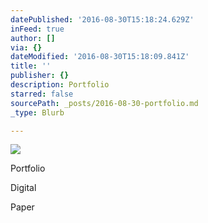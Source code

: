 ```yaml
---
datePublished: '2016-08-30T15:18:24.629Z'
inFeed: true
author: []
via: {}
dateModified: '2016-08-30T15:18:09.841Z'
title: ''
publisher: {}
description: Portfolio
starred: false
sourcePath: _posts/2016-08-30-portfolio.md
_type: Blurb

---
```

![](https://the-grid-user-content.s3-us-west-2.amazonaws.com/156e61e0-e1ae-4828-8b9b-535330f36b7c.jpg)

Portfolio

Digital

Paper